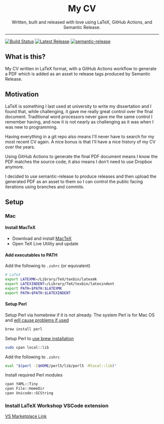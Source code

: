 <div align="center">
  <h1>My CV</h1>
  <p>
    Written, built and released with love using LaTeX, GitHub Actions, and Semantic Release.
  </p>
</div>

<hr />

[![Build Status][build-badge]][build]
[![Latest Release][release-badge]][release]
[![semantic-release](https://img.shields.io/badge/%20%20%F0%9F%93%A6%F0%9F%9A%80-semantic--release-e10079.svg)](https://github.com/semantic-release/semantic-release)

## What is this?

My CV written in LaTeX format, with a GitHub Actions workflow
to generate a PDF which is added as an asset to release tags produced by
Semantic Release.

## Motivation

LaTeX is something I last used at university to write my dissertation and I
found that, while challenging, it gave me really great control over the final
document. Traditional word processors never gave me the same control I remember
having, and now it is not nearly as challenging as it was when I was new to
programming.

Having everything in a git repo also means I'll never have to search for my most
recent CV again. A nice bonus is that I'll have a nice history of my CV over the
years.

Using GitHub Actions to generate the final PDF document means I know the PDF
matches the source code, it also means I don't need to use Dropbox anymore.

I decided to use semantic-release to produce releases and then upload the
generated PDF as an asset to them so I can control the public facing iterations
using branches and commits.

## Setup

### Mac

#### Install MacTeX

- Download and install [MacTeX](https://www.tug.org/mactex/)
- Open TeX Live Utility and update

#### Add executables to PATH

Add the following to `.zshrc` (or equivalent)

```sh
# LaTeX
export LATEXMK=/Library/TeX/texbin/latexmk
export LATEXINDENT=/Library/TeX/texbin/latexindent
export PATH=$PATH:$LATEXMK
export PATH=$PATH:$LATEXINDENT
```

#### Setup Perl

Setup Perl via homebrew if it is not already. The system Perl is for Mac OS and
[will cause problems if used](https://stackoverflow.com/questions/52682304/fatal-error-extern-h-file-not-found-while-installing-perl-modules/52997962#52997962)

```sh
brew install perl
```

Setup Perl to [use brew installation](https://docs.brew.sh/Gems,-Eggs-and-Perl-Modules)

```sh
sudo cpan local::lib
```

Add the following to `.zshrc`

```sh
eval "$(perl -I$HOME/perl5/lib/perl5 -Mlocal::lib)"
```

Install required Perl modules

```sh
cpan YAML::Tiny
cpan File::HomeDir
cpan Unicode::GCString
```

### Install LaTeX Workshop VSCode extension

[VS Marketplace Link](https://marketplace.visualstudio.com/items?itemName=James-Yu.latex-workshop)

[build-badge]: https://img.shields.io/github/actions/workflow/status/olivierwilkinson/CV/main.yml?branch=main&style=flat
[build]: https://github.com/olivierwilkinson/CV/actions/workflows/main.yaml?query=branch%3Amain
[release-badge]: https://img.shields.io/github/v/release/olivierwilkinson/CV?style=flat
[release]: https://github.com/olivierwilkinson/CV/releases
